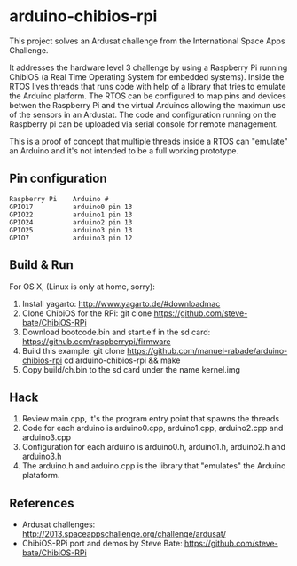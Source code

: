 arduino-chibios-rpi
===================

This project solves an Ardusat challenge from the International Space Apps Challenge.

It addresses the hardware level 3 challenge by using a Raspberry Pi running ChibiOS (a Real Time Operating System for embedded systems). Inside the RTOS lives threads that runs code with help of a library that tries to emulate the Arduino platform. The RTOS can be configured to map pins and devices betwen the Raspberry Pi and the virtual Arduinos allowing the maximun use of the sensors in an Ardustat. The code and configuration running on the Raspberry pi can be uploaded via serial console for remote management.

This is a proof of concept that multiple threads inside a RTOS can "emulate" an Arduino and it's not intended to be a full working prototype.

Pin configuration
-----------------

    Raspberry Pi    Arduino #
    GPIO17          arduino0 pin 13
    GPIO22          arduino1 pin 13
    GPIO24          arduino2 pin 13
    GPIO25          arduino3 pin 13
    GPIO7           arduino3 pin 12

Build & Run
-----------

For OS X, (Linux is only at home, sorry):

1. Install yagarto: http://www.yagarto.de/#downloadmac
2. Clone ChibiOS for the RPi: git clone https://github.com/steve-bate/ChibiOS-RPi
3. Download bootcode.bin and start.elf in the sd card: https://github.com/raspberrypi/firmware
4. Build this example: 
    git clone https://github.com/manuel-rabade/arduino-chibios-rpi
    cd arduino-chibios-rpi && make
5. Copy build/ch.bin to the sd card under the name kernel.img

Hack
----

1. Review main.cpp, it's the program entry point that spawns the threads
2. Code for each arduino is arduino0.cpp, arduino1.cpp, arduino2.cpp and arduino3.cpp
3. Configuration for each arduino is arduino0.h, arduino1.h, arduino2.h and arduino3.h
4. The arduino.h and arduino.cpp is the library that "emulates" the Arduino plataform.

References
----------

* Ardusat challenges: http://2013.spaceappschallenge.org/challenge/ardusat/
* ChibiOS-RPi port and demos by Steve Bate: https://github.com/steve-bate/ChibiOS-RPi
